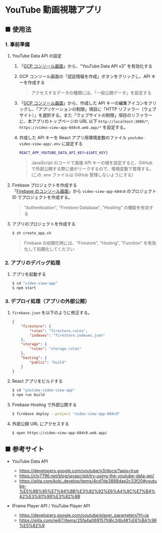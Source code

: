 # YouTube 動画視聴アプリ

## ■ 使用法

### 1. 事前準備

1. YouTube Data API の設定<br>
    1. 「[GCP コンソール画面](https://console.cloud.google.com/marketplace/product/google/youtube.googleapis.com?q=search&referrer=search&hl=ja&project=my-project2-303004)」から、"YouTube Data API v3" を有効化する
    1. GCP コンソール画面の「認証情報を作成」ボタンをクリックし、API キーを作成する<br>
        > アクセスするデータの種類には、「一般公開データ」を設定する
    1. 「[GCP コンソール画面](https://console.cloud.google.com/apis/credentials?hl=ja&project=my-project2-303004)」から、作成した API キーの編集アイコンをクリックし、「アプリケーションの制限」項目に「HTTP リファラー（ウェブサイト）」を選択する。また「ウェブサイトの制限」項目のリファラーに、本アプリのトップページの URL 以下 `http://localhost:3000/*`, `https://video-view-app-684c0.web.app/*` を設定する。
    1. 作成した API キーを React アプリ用環境変数のファイル `youtube-video-view-app/.env` に設定する<br>
        ```sh
        REACT_APP_YOUTUBE_DATA_API_KEY=${API_KEY}
        ```

        > JavaScript のコードで直接 API キーの値を設定すると、GitHub で外部公開する際に値がリークするので、環境変数で管理する。(この .env ファイルは GitHub 管理しないようにする）

1. Firebase プロジェクトを作成する<br>
    「[Firebase のコンソール画面](https://console.firebase.google.com/?hl=ja)」から `video-view-app-684c0` のプロジェクト ID でプロジェクトを作成する。

    > "Authentication", "Firestore Database", "Hositing" の機能を有効する

1. アプリのプロジェクトを作成する<br>
    ```sh
    $ sh create_app.sh
    ```

    > Firebase の初期化時には、"Firestore", "Hosting", "Function" を有効化して初期化してください

### 2. アプリのデバッグ処理

1. アプリを起動する<br>
    ```sh
    $ cd "video-view-app"
    $ npm start
    ```

### 3. デプロイ処理（アプリの外部公開）

1. `firebase.json` を以下のように修正する。
    ```json
    {
        "firestore": {
            "rules": "firestore.rules",
            "indexes": "firestore.indexes.json"
        },
        "storage": {
            "rules": "storage.rules"
        },
        "hosting": {
            "public": "build"
        }
    }
    ```

1. React アプリをビルドする<br>
    ```sh
    $ cd "youtube-video-view-app"
    $ npm run build
    ```

1. Firebase Hosting で外部公開する<br>
    ```sh
    $ firebase deploy --project "video-view-app-684c0"
    ```

1. 外部公開 URL にアクセスする
    ```sh
    $ open https://video-view-app-684c0.web.app/
    ```

## ■ 参考サイト

- YouTube Data API
    - https://developers.google.com/youtube/v3/docs/?apix=true
    - https://cly7796.net/blog/javascript/try-using-the-youtube-data-api/
    - https://qiita.com/koki_develop/items/4cd7de3898dae2c33f20#youtube-%E5%8B%95%E7%94%BB%E3%82%92%E6%A4%9C%E7%B4%A2%E3%81%99%E3%82%8B

- IFrame Player API / YouTube Player API
    - https://developers.google.com/youtube/player_parameters?hl=ja
    - https://qiita.com/rei67/items/25fa4a069157fd6c34b4#%E6%BA%96%E5%82%9